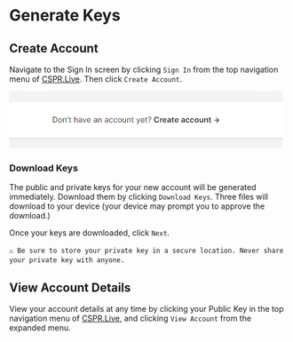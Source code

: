 # Generate Keys

## Create Account

Navigate to the Sign In screen by clicking `Sign In` from the top navigation menu of [CSPR.Live](http://cspr.live). Then click `Create Account`.

![CSPR Live Create Account](../../assets/Generate-Keys/00-CSPR-Live-Create-Account.png)

### Download Keys

The public and private keys for your new account will be generated immediately. Download them by clicking `Download Keys`. Three files will download to your device (your device may prompt you to approve the download.) 

Once your keys are downloaded, click `Next`.

`⚠️ Be sure to store your private key in a secure location. Never share your private key with anyone.`

## View Account Details

View your account details at any time by clicking your Public Key in the top navigation menu of [CSPR.Live](http://cspr.live), and clicking `View Account` from the expanded menu.
